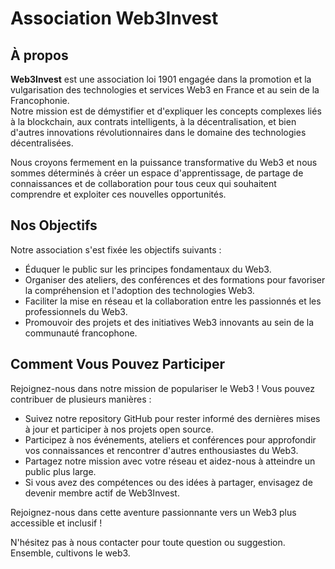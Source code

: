 # Association Web3Invest

## À propos

**Web3Invest** est une association loi 1901 engagée dans la promotion et la vulgarisation des technologies et services Web3 en France et au sein de la Francophonie.  
Notre mission est de démystifier et d'expliquer les concepts complexes liés à la blockchain, aux contrats intelligents, à la décentralisation, et bien d'autres innovations révolutionnaires dans le domaine des technologies décentralisées.

Nous croyons fermement en la puissance transformative du Web3 et nous sommes déterminés à créer un espace d'apprentissage, de partage de connaissances et de collaboration pour tous ceux qui souhaitent comprendre et exploiter ces nouvelles opportunités.

## Nos Objectifs

Notre association s'est fixée les objectifs suivants :

- Éduquer le public sur les principes fondamentaux du Web3.
- Organiser des ateliers, des conférences et des formations pour favoriser la compréhension et l'adoption des technologies Web3.
- Faciliter la mise en réseau et la collaboration entre les passionnés et les professionnels du Web3.
- Promouvoir des projets et des initiatives Web3 innovants au sein de la communauté francophone.

## Comment Vous Pouvez Participer

Rejoignez-nous dans notre mission de populariser le Web3 ! Vous pouvez contribuer de plusieurs manières :

- Suivez notre repository GitHub pour rester informé des dernières mises à jour et participer à nos projets open source.
- Participez à nos événements, ateliers et conférences pour approfondir vos connaissances et rencontrer d'autres enthousiastes du Web3.
- Partagez notre mission avec votre réseau et aidez-nous à atteindre un public plus large.
- Si vous avez des compétences ou des idées à partager, envisagez de devenir membre actif de Web3Invest.

Rejoignez-nous dans cette aventure passionnante vers un Web3 plus accessible et inclusif !

N'hésitez pas à nous contacter pour toute question ou suggestion. Ensemble, cultivons le web3.

